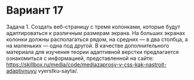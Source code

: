 # Вариант 17
Задача 1. Создать веб-страницу с тремя колонками, которые будут 
адаптироваться к различным размерам экрана. На больших экранах колонки 
должны располагаться рядом, на средних — в два столбца, а на маленьких — 
одна под другой. 
В качестве дополнительного материала для изучения теории адаптивной верстки 
предлагается ознакомиться с информацией, представленной на сайте: 
https://skillbox.ru/media/code/mediazaprosy-v-css-kak-nastroit-adaptivnuyu
vyerstku-sayta/.

